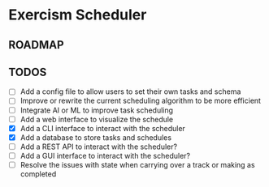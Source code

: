 # Exercism Scheduler

## ROADMAP

## TODOS

- [ ] Add a config file to allow users to set their own tasks and schema
- [ ] Improve or rewrite the current scheduling algorithm to be more efficient
- [ ] Integrate AI or ML to improve task scheduling
- [ ] Add a web interface to visualize the schedule
- [x] Add a CLI interface to interact with the scheduler
- [x] Add a database to store tasks and schedules
- [ ] Add a REST API to interact with the scheduler?
- [ ] Add a GUI interface to interact with the scheduler?
- [ ] Resolve the issues with state when carrying over a track or making as completed
